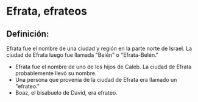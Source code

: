 # Efrata, efrateos

## Definición: 

Efrata fue el nombre de una ciudad y región en la parte norte de Israel.  La ciudad de Efrata luego fue llamada "Belén" o "Efrata-Belén."

* Efrata fue el nombre de uno de los hijos de Caleb.  La ciudad de Efrata probablemente llevó su nombre.
* Una persona que provenía de la ciudad de Efrata era llamado un "efrateo."
* Boaz, el bisabuelo de David, era efrateo.

